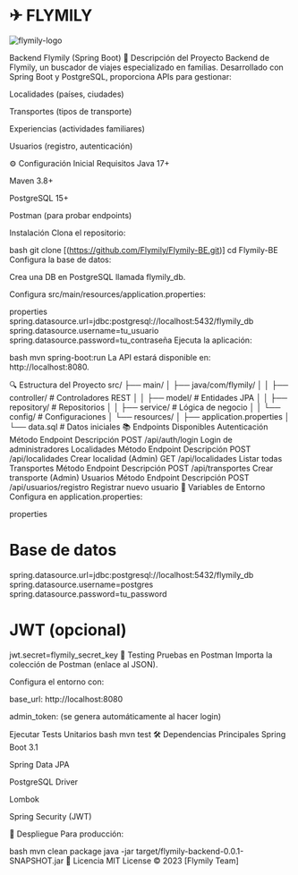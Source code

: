# ✈ FLYMILY

![flymily-logo](https://github.com/user-attachments/assets/a784088f-bcfd-4f17-bc2d-f5624abaf697)


Backend Flymily (Spring Boot)
📌 Descripción del Proyecto
Backend de Flymily, un buscador de viajes especializado en familias. Desarrollado con Spring Boot y PostgreSQL, proporciona APIs para gestionar:

Localidades (países, ciudades)

Transportes (tipos de transporte)

Experiencias (actividades familiares)

Usuarios (registro, autenticación)

⚙️ Configuración Inicial
Requisitos
Java 17+

Maven 3.8+

PostgreSQL 15+

Postman (para probar endpoints)

Instalación
Clona el repositorio:

bash
git clone [(https://github.com/Flymily/Flymily-BE.git)]
cd Flymily-BE
Configura la base de datos:

Crea una DB en PostgreSQL llamada flymily_db.

Configura src/main/resources/application.properties:

properties
spring.datasource.url=jdbc:postgresql://localhost:5432/flymily_db
spring.datasource.username=tu_usuario
spring.datasource.password=tu_contraseña
Ejecuta la aplicación:

bash
mvn spring-boot:run
La API estará disponible en: http://localhost:8080.

🔍 Estructura del Proyecto
src/
├── main/
│   ├── java/com/flymily/
│   │   ├── controller/      # Controladores REST
│   │   ├── model/           # Entidades JPA
│   │   ├── repository/      # Repositorios
│   │   ├── service/         # Lógica de negocio
│   │   └── config/          # Configuraciones
│   └── resources/
│       ├── application.properties
│       └── data.sql         # Datos iniciales
📚 Endpoints Disponibles
Autenticación
Método	Endpoint	Descripción
POST	/api/auth/login	Login de administradores
Localidades
Método	Endpoint	Descripción
POST	/api/localidades	Crear localidad (Admin)
GET	/api/localidades	Listar todas
Transportes
Método	Endpoint	Descripción
POST	/api/transportes	Crear transporte (Admin)
Usuarios
Método	Endpoint	Descripción
POST	/api/usuarios/registro	Registrar nuevo usuario
🔧 Variables de Entorno
Configura en application.properties:

properties
# Base de datos
spring.datasource.url=jdbc:postgresql://localhost:5432/flymily_db
spring.datasource.username=postgres
spring.datasource.password=tu_password

# JWT (opcional)
jwt.secret=flymily_secret_key
🧪 Testing
Pruebas en Postman
Importa la colección de Postman (enlace al JSON).

Configura el entorno con:

base_url: http://localhost:8080

admin_token: (se genera automáticamente al hacer login)

Ejecutar Tests Unitarios
bash
mvn test
🛠️ Dependencias Principales
Spring Boot 3.1

Spring Data JPA

PostgreSQL Driver

Lombok

Spring Security (JWT)

🚀 Despliegue
Para producción:

bash
mvn clean package
java -jar target/flymily-backend-0.0.1-SNAPSHOT.jar
📄 Licencia
MIT License © 2023 [Flymily Team]


